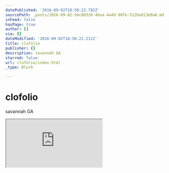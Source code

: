 ```yaml
---
datePublished: '2016-09-02T18:58:22.782Z'
sourcePath: _posts/2016-09-02-5bc80320-4bea-4a49-98fe-512be813e0a8.md
inFeed: false
hasPage: true
author: []
via: {}
dateModified: '2016-09-02T18:58:22.211Z'
title: clofolio
publisher: {}
description: savannah GA
starred: false
url: clofolio/index.html
_type: Blurb

---
```

# clofolio

savannah GA

<iframe src="https://the-grid.github.io/ed-userhtml/?g=eJydzlsOgyAQQNH_roJM_xmxQjUR96IwFhIoCY-4fRvdQe8CTu7s97xGYoe31WkQquuAOfIfVzWoXgIr2WhAJO5LaY2bFJHiRpa7GsPzPcpBCIXDNI0v2QO7uC1lS1nDz1pDSMfeQigmE32Xx3_NeI8uJxidKQY" style=""></iframe>